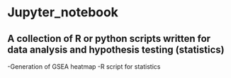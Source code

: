# Jupyter_notebook
## A collection of R or python scripts written for data analysis and hypothesis testing (statistics)
  -Generation of GSEA heatmap
  -R script for statistics
